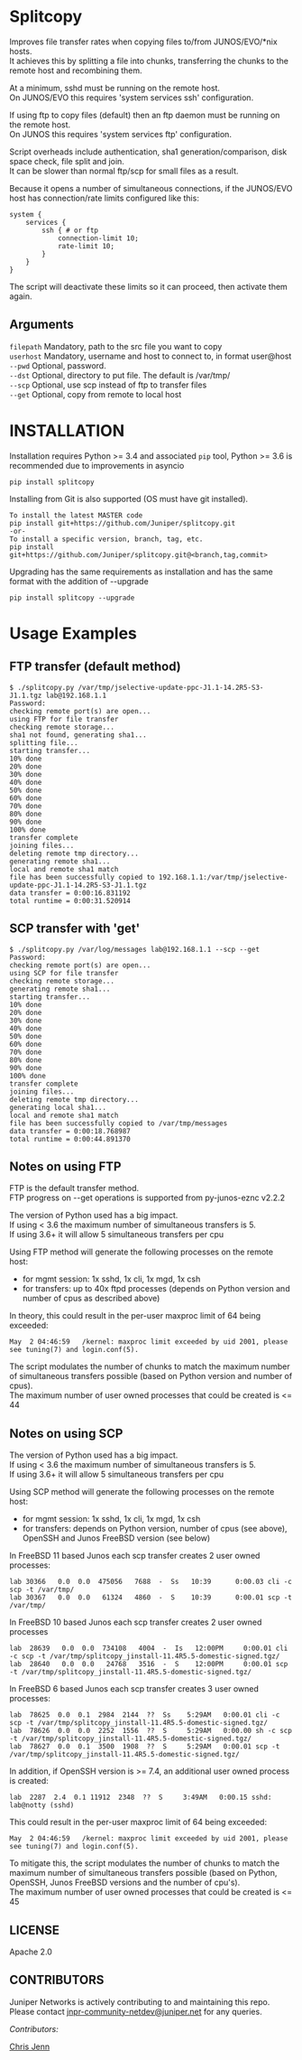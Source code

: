 # Splitcopy

Improves file transfer rates when copying files to/from JUNOS/EVO/\*nix hosts.  
It achieves this by splitting a file into chunks, transferring the chunks to the remote host and recombining them.  

At a minimum, sshd must be running on the remote host.  
On JUNOS/EVO this requires 'system services ssh' configuration.  

If using ftp to copy files (default) then an ftp daemon must be running on the remote host.   
On JUNOS this requires 'system services ftp' configuration.  

Script overheads include authentication, sha1 generation/comparison, disk space check, file split and join.  
It can be slower than normal ftp/scp for small files as a result.

Because it opens a number of simultaneous connections,
if the JUNOS/EVO host has connection/rate limits configured like this:

```
system {
    services {
        ssh { # or ftp
            connection-limit 10;
            rate-limit 10;
        }
    }
}
```

The script will deactivate these limits so it can proceed, then activate them again.  

## Arguments

`filepath` Mandatory, path to the src file you want to copy  
`userhost` Mandatory, username and host to connect to, in format user@host  
`--pwd`    Optional, password.  
`--dst`    Optional, directory to put file. The default is /var/tmp/  
`--scp`    Optional, use scp instead of ftp to transfer files  
`--get`    Optional, copy from remote to local host  

# INSTALLATION

Installation requires Python >= 3.4 and associated `pip` tool, Python >= 3.6 is recommended due to improvements in asyncio  

    pip install splitcopy

Installing from Git is also supported (OS must have git installed).

    To install the latest MASTER code
    pip install git+https://github.com/Juniper/splitcopy.git
    -or-
    To install a specific version, branch, tag, etc.
    pip install git+https://github.com/Juniper/splitcopy.git@<branch,tag,commit>

Upgrading has the same requirements as installation and has the same format with the addition of --upgrade

    pip install splitcopy --upgrade


# Usage Examples 
## FTP transfer (default method)

```
$ ./splitcopy.py /var/tmp/jselective-update-ppc-J1.1-14.2R5-S3-J1.1.tgz lab@192.168.1.1
Password:
checking remote port(s) are open...
using FTP for file transfer
checking remote storage...
sha1 not found, generating sha1...
splitting file...
starting transfer...
10% done
20% done
30% done
40% done
50% done
60% done
70% done
80% done
90% done
100% done
transfer complete
joining files...
deleting remote tmp directory...
generating remote sha1...
local and remote sha1 match
file has been successfully copied to 192.168.1.1:/var/tmp/jselective-update-ppc-J1.1-14.2R5-S3-J1.1.tgz
data transfer = 0:00:16.831192
total runtime = 0:00:31.520914
```

## SCP transfer with 'get'

```
$ ./splitcopy.py /var/log/messages lab@192.168.1.1 --scp --get
Password:
checking remote port(s) are open...
using SCP for file transfer
checking remote storage...
generating remote sha1...
starting transfer...
10% done
20% done
30% done
40% done
50% done
60% done
70% done
80% done
90% done
100% done
transfer complete
joining files...
deleting remote tmp directory...
generating local sha1...
local and remote sha1 match
file has been successfully copied to /var/tmp/messages
data transfer = 0:00:18.768987
total runtime = 0:00:44.891370
```

## Notes on using FTP

FTP is the default transfer method.  
FTP progress on --get operations is supported from py-junos-eznc v2.2.2  

The version of Python used has a big impact.  
If using < 3.6 the maximum number of simultaneous transfers is 5.  
If using 3.6+ it will allow 5 simultaneous transfers per cpu   

Using FTP method will generate the following processes on the remote host:
- for mgmt session: 1x sshd, 1x cli, 1x mgd, 1x csh
- for transfers: up to 40x ftpd processes (depends on Python version and number of cpus as described above)

In theory, this could result in the per-user maxproc limit of 64 being exceeded:
```
May  2 04:46:59   /kernel: maxproc limit exceeded by uid 2001, please see tuning(7) and login.conf(5).
```
The script modulates the number of chunks to match the maximum number of simultaneous transfers possible (based on Python version and number of cpus).   
The maximum number of user owned processes that could be created is <= 44

## Notes on using SCP

The version of Python used has a big impact.  
If using < 3.6 the maximum number of simultaneous transfers is 5.  
If using 3.6+ it will allow 5 simultaneous transfers per cpu 

Using SCP method will generate the following processes on the remote host:
- for mgmt session: 1x sshd, 1x cli, 1x mgd, 1x csh
- for transfers:  depends on Python version, number of cpus (see above), OpenSSH and Junos FreeBSD version (see below)

In FreeBSD 11 based Junos each scp transfer creates 2 user owned processes: 
```
lab 30366   0.0  0.0  475056   7688  -  Ss   10:39      0:00.03 cli -c scp -t /var/tmp/
lab 30367   0.0  0.0   61324   4860  -  S    10:39      0:00.01 scp -t /var/tmp/
```
In FreeBSD 10 based Junos each scp transfer creates 2 user owned processes
```
lab  28639   0.0  0.0  734108   4004  -  Is   12:00PM     0:00.01 cli -c scp -t /var/tmp/splitcopy_jinstall-11.4R5.5-domestic-signed.tgz/
lab  28640   0.0  0.0   24768   3516  -  S    12:00PM     0:00.01 scp -t /var/tmp/splitcopy_jinstall-11.4R5.5-domestic-signed.tgz/
```
In FreeBSD 6 based Junos each scp transfer creates 3 user owned processes: 
```
lab  78625  0.0  0.1  2984  2144  ??  Ss    5:29AM   0:00.01 cli -c scp -t /var/tmp/splitcopy_jinstall-11.4R5.5-domestic-signed.tgz/  
lab  78626  0.0  0.0  2252  1556  ??  S     5:29AM   0:00.00 sh -c scp -t /var/tmp/splitcopy_jinstall-11.4R5.5-domestic-signed.tgz/  
lab  78627  0.0  0.1  3500  1908  ??  S     5:29AM   0:00.01 scp -t /var/tmp/splitcopy_jinstall-11.4R5.5-domestic-signed.tgz/  
```
In addition, if OpenSSH version is >= 7.4, an additional user owned process is created:
```
lab  2287  2.4  0.1 11912  2348  ??  S     3:49AM   0:00.15 sshd: lab@notty (sshd)
```
This could result in the per-user maxproc limit of 64 being exceeded:
```
May  2 04:46:59   /kernel: maxproc limit exceeded by uid 2001, please see tuning(7) and login.conf(5).
```
To mitigate this, the script modulates the number of chunks to match the maximum number of simultaneous transfers possible (based on Python, OpenSSH, Junos FreeBSD versions and the number of cpu's).  
The maximum number of user owned processes that could be created is <= 45



## LICENSE

Apache 2.0

## CONTRIBUTORS

Juniper Networks is actively contributing to and maintaining this repo. Please contact jnpr-community-netdev@juniper.net for any queries.

*Contributors:*

[Chris Jenn](https://github.com/ipmonk)
